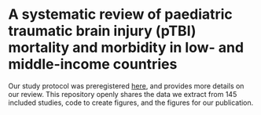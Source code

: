 # A systematic review of paediatric traumatic brain injury (pTBI) mortality and morbidity in low- and middle-income countries

Our study protocol was preregistered [here](https://www.crd.york.ac.uk/prospero/display_record.php?RecordID=171276), and provides more details on our review. This repository openly shares the data we extract from 145 included studies, code to create figures, and the figures for our publication. 
